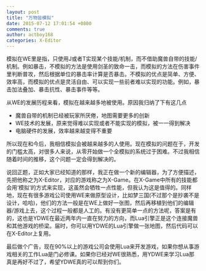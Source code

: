 ```yaml
---
layout: post
title: "万物皆模拟"
date: 2015-07-12 17:01:54 +0800
comments: true
author: actboy168
categories: X-Editor
---
```


模拟在WE里是指，只使用J或者T实现某个技能/机制，而不借助魔兽自带的技能/机制。例如暴击，不模拟的方法是使用剑圣的致命一击，而模拟的方法在伤害事件里判断普攻，然后根据单位的暴击率计算是否暴击。不模拟的优点是简单、方便、效率高，而模拟的优点是灵活自由、可以实现一些前者难以实现的功能。例如，暴击加法叠加、暴击抗性、暴击事件等等。

<!-- more -->

从WE的发展历程来看，模拟在越来越多地被使用。原因我归纳了下有这几点
* 魔兽自带的机制已经被玩家所厌倦，地图需要更多的创新
* WE技术的发展，原来觉得难以实现或者不能实现的模拟，被一一得到解决
* 电脑硬件的发展，效率越来越变得不重要

所以现在和今后，我相信模拟会被越来越多的人使用。现在模拟的问题在于，开发的门槛太高，对很多人来说，从零开始做一个全模拟的系统过于困难。不过我相信随着时间的推移，这个问题一定会得到解决的。

说回正题，正如大家已经知道的那样，我正在做一个新的编辑器，为了方便描述，先把他称之为X-Editor，对应的游戏称之为X-Game。在X-Game中所有的技能都会用‘模拟’的方式来实现，这虽然会牺牲一点性能，但我认为这是值得的。同样地，现在有很多游戏公司使用WE来做原型设计，比如梦三国(不过那个是抄袭不是设计，哈哈)，他们的方法一般是在WE上做好一张图，然后再移植到他们的编辑器/游戏上去，这个过程一般都是人工的。有没有更简单一点的方法呢，答案是有的，这也是YDWE在最近两年内一直在努力的方向，而Lua引擎正是这个连接魔兽和其他游戏的桥梁。届时，你可以用YDWE的Lua引擎做一张地图，然后代码可以在X-Editor上复用。

最后做个广告，现在90%以上的游戏公司会使用Lua来开发游戏，如果你想从事游戏相关的工作Lua是门必修课。如果你已经对WE很熟悉，用YDWE来学习Lua那真是再好不过了，希望YDWE真的可以帮到你们。
